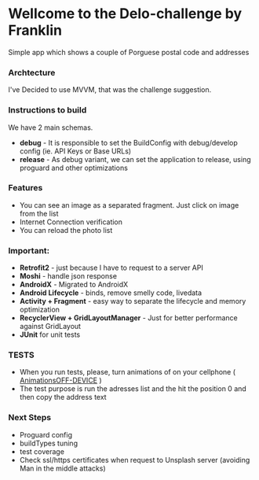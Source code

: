 # Wellcome to the Delo-challenge by Franklin
Simple app which shows a couple of Porguese postal code and addresses

### Archtecture
I've Decided to use MVVM, that was the challenge suggestion.

### Instructions to build
We have 2 main schemas.
* **debug** - It is responsible to set the BuildConfig with debug/develop config (ie. API Keys or Base URLs)
* **release** - As debug variant, we can set the application to release, using proguard and other optimizations

### Features
* You can see an image as a separated fragment. Just click on image from the list
* Internet Connection verification
* You can reload the photo list

### Important:
* **Retrofit2** - just because I have to request to a server API
* **Moshi** - handle json response
* **AndroidX** - Migrated to AndroidX
* **Android Lifecycle** - binds, remove smelly code, livedata
* **Activity + Fragment** - easy way to separate the lifecycle and memory optimization
* **RecyclerView + GridLayoutManager** - Just for better performance against GridLayout
* **JUnit** for unit tests

### TESTS
* When you run tests, please, turn animations of on your cellphone ( [AnimationsOFF-DEVICE](https://stackoverflow.com/a/44005848) )
* The test purpose is run the adresses list and the hit the position 0 and then copy the address text

### Next Steps
* Proguard config
* buildTypes tuning
* test coverage
* Check ssl/https certificates when request to Unsplash server (avoiding Man in the middle attacks)

